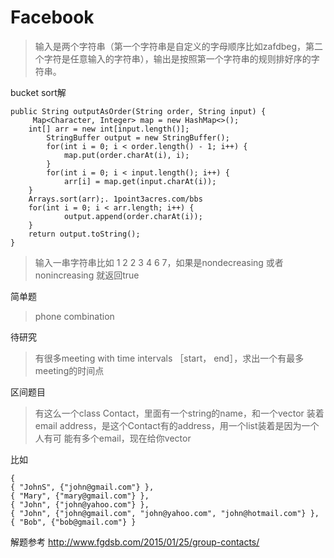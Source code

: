 # Facebook

> 输入是两个字符串（第一个字符串是自定义的字母顺序比如zafdbeg，第二个字符是任意输入的字符串），输出是按照第一个字符串的规则排好序的字符串。

bucket sort解

```
public String outputAsOrder(String order, String input) {
     Map<Character, Integer> map = new HashMap<>();
    int[] arr = new int[input.length()];
        StringBuffer output = new StringBuffer();
        for(int i = 0; i < order.length() - 1; i++) {
            map.put(order.charAt(i), i);
        }
        for(int i = 0; i < input.length(); i++) {
            arr[i] = map.get(input.charAt(i));
    }
    Arrays.sort(arr);. 1point3acres.com/bbs
    for(int i = 0; i < arr.length; i++) {
            output.append(order.charAt(i));
    }
    return output.toString();
}
```

> 输入一串字符串比如 1 2 2 3 4 6 7，如果是nondecreasing 或者 nonincreasing 就返回true

简单题

> phone combination 

待研究

> 有很多meeting with time intervals ［start， end］，求出一个有最多meeting的时间点

区间题目

> 有这么一个class Contact，里面有一个string的name，和一个vector 装着email address，是这个Contact有的address，用一个list装着是因为一个人有可 能有多个email，现在给你vector

比如

    {
    { "JohnS", {"john@gmail.com"} },
    { "Mary", {"mary@gmail.com"} },
    { "John", {"john@yahoo.com"} },
    { "John", {"john@gmail.com", "john@yahoo.com", "john@hotmail.com"} },
    { "Bob", {"bob@gmail.com"} }

解题参考
http://www.fgdsb.com/2015/01/25/group-contacts/
